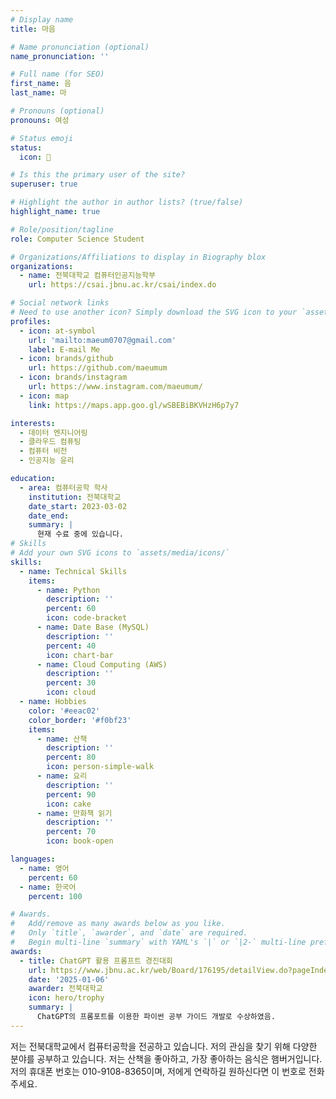 ```yaml
---
# Display name
title: 마음

# Name pronunciation (optional)
name_pronunciation: ''

# Full name (for SEO)
first_name: 음
last_name: 마

# Pronouns (optional)
pronouns: 여성

# Status emoji
status:
  icon: 🍔

# Is this the primary user of the site?
superuser: true

# Highlight the author in author lists? (true/false)
highlight_name: true

# Role/position/tagline
role: Computer Science Student

# Organizations/Affiliations to display in Biography blox
organizations:
  - name: 전북대학교 컴퓨터인공지능학부
    url: https://csai.jbnu.ac.kr/csai/index.do

# Social network links
# Need to use another icon? Simply download the SVG icon to your `assets/media/icons/` folder.
profiles:
  - icon: at-symbol 
    url: 'mailto:maeum0707@gmail.com'
    label: E-mail Me
  - icon: brands/github
    url: https://github.com/maeumum
  - icon: brands/instagram
    url: https://www.instagram.com/maeumum/
  - icon: map
    link: https://maps.app.goo.gl/wSBEBiBKVHzH6p7y7

interests:
  - 데이터 엔지니어링
  - 클라우드 컴퓨팅
  - 컴퓨터 비전
  - 인공지능 윤리

education:
  - area: 컴퓨터공학 학사
    institution: 전북대학교
    date_start: 2023-03-02
    date_end: 
    summary: |
      현재 수료 중에 있습니다.
# Skills
# Add your own SVG icons to `assets/media/icons/`
skills:
  - name: Technical Skills
    items:
      - name: Python
        description: ''
        percent: 60
        icon: code-bracket
      - name: Date Base (MySQL)
        description: ''
        percent: 40
        icon: chart-bar
      - name: Cloud Computing (AWS)
        description: ''
        percent: 30
        icon: cloud
  - name: Hobbies
    color: '#eeac02'
    color_border: '#f0bf23'
    items:
      - name: 산책
        description: ''
        percent: 80
        icon: person-simple-walk
      - name: 요리
        description: ''
        percent: 90
        icon: cake
      - name: 만화책 읽기
        description: ''
        percent: 70
        icon: book-open

languages:
  - name: 영어
    percent: 60
  - name: 한국어
    percent: 100

# Awards.
#   Add/remove as many awards below as you like.
#   Only `title`, `awarder`, and `date` are required.
#   Begin multi-line `summary` with YAML's `|` or `|2-` multi-line prefix and indent 2 spaces below.
awards:
  - title: ChatGPT 활용 프롬프트 경진대회
    url: https://www.jbnu.ac.kr/web/Board/176195/detailView.do?pageIndex=2&menu=2377
    date: '2025-01-06'
    awarder: 전북대학교
    icon: hero/trophy
    summary: |
      ChatGPT의 프롬포트를 이용한 파이썬 공부 가이드 개발로 수상하였음.
---
```


저는 전북대학교에서 컴퓨터공학을 전공하고 있습니다. 저의 관심을 찾기 위해 다양한 분야를 공부하고 있습니다.
저는 산책을 좋아하고, 가장 좋아하는 음식은 햄버거입니다. 
저의 휴대폰 번호는 010-9108-8365이며, 저에게 연락하길 원하신다면 이 번호로 전화주세요.